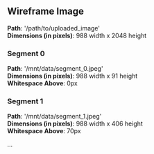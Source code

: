 ## Wireframe Image
**Path**: '/path/to/uploaded_image'\
**Dimensions (in pixels)**: 988 width x 2048 height

### Segment 0
**Path**: '/mnt/data/segment_0.jpeg'\
**Dimensions (in pixels)**: 988 width x 91 height\
**Whitespace Above**: 0px

### Segment 1
**Path**: '/mnt/data/segment_1.jpeg'\
**Dimensions (in pixels)**: 988 width x 406 height\
**Whitespace Above**: 70px

...